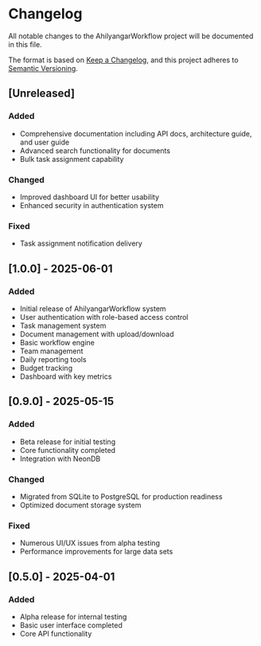 # Changelog

All notable changes to the AhilyangarWorkflow project will be documented in this file.

The format is based on [Keep a Changelog](https://keepachangelog.com/en/1.0.0/),
and this project adheres to [Semantic Versioning](https://semver.org/spec/v2.0.0.html).

## [Unreleased]

### Added
- Comprehensive documentation including API docs, architecture guide, and user guide
- Advanced search functionality for documents
- Bulk task assignment capability

### Changed
- Improved dashboard UI for better usability
- Enhanced security in authentication system

### Fixed
- Task assignment notification delivery

## [1.0.0] - 2025-06-01

### Added
- Initial release of AhilyangarWorkflow system
- User authentication with role-based access control
- Task management system
- Document management with upload/download
- Basic workflow engine
- Team management
- Daily reporting tools
- Budget tracking
- Dashboard with key metrics

## [0.9.0] - 2025-05-15

### Added
- Beta release for initial testing
- Core functionality completed
- Integration with NeonDB

### Changed
- Migrated from SQLite to PostgreSQL for production readiness
- Optimized document storage system

### Fixed
- Numerous UI/UX issues from alpha testing
- Performance improvements for large data sets

## [0.5.0] - 2025-04-01

### Added
- Alpha release for internal testing
- Basic user interface completed
- Core API functionality
